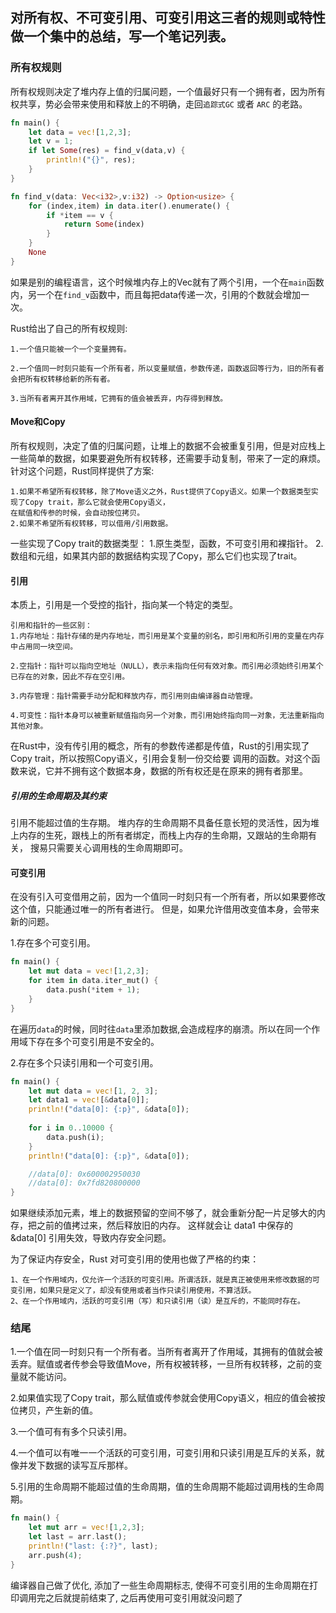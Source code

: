 ## 对所有权、不可变引用、可变引用这三者的规则或特性做一个集中的总结，写一个笔记列表。

### 所有权规则
所有权规则决定了堆内存上值的归属问题，一个值最好只有一个拥有者，因为所有权共享，势必会带来使用和释放上的不明确，走回`追踪式GC` 或者 `ARC` 的老路。
```rust
fn main() {
    let data = vec![1,2,3];
    let v = 1;
    if let Some(res) = find_v(data,v) {
        println!("{}", res);
    }
}

fn find_v(data: Vec<i32>,v:i32) -> Option<usize> {
    for (index,item) in data.iter().enumerate() {
        if *item == v {
            return Some(index)
        }
    }
    None
}
```
如果是别的编程语言，这个时候堆内存上的Vec就有了两个引用，一个在`main`函数内，另一个在`find_v`函数中，而且每把data传递一次，引用的个数就会增加一次。


Rust给出了自己的所有权规则:
```
1.一个值只能被一个一个变量拥有。

2.一个值同一时刻只能有一个所有者，所以变量赋值，参数传递，函数返回等行为，旧的所有者会把所有权转移给新的所有者。

3.当所有者离开其作用域，它拥有的值会被丢弃，内存得到释放。
```

#### Move和Copy
所有权规则，决定了值的归属问题，让堆上的数据不会被重复引用，但是对应栈上一些简单的数据，如果要避免所有权转移，还需要手动复制，带来了一定的麻烦。
针对这个问题，Rust同样提供了方案:

```
1.如果不希望所有权转移，除了Move语义之外，Rust提供了Copy语义。如果一个数据类型实现了Copy trait，那么它就会使用Copy语义，
在赋值和传参的时候，会自动按位拷贝。
2.如果不希望所有权转移，可以借用/引用数据。
```
一些实现了Copy trait的数据类型：
1.原生类型，函数，不可变引用和裸指针。
2.数组和元组，如果其内部的数据结构实现了Copy，那么它们也实现了trait。

#### 引用
本质上，引用是一个受控的指针，指向某一个特定的类型。
```
引用和指针的一些区别：
1.内存地址：指针存储的是内存地址，而引用是某个变量的别名，即引用和所引用的变量在内存中占用同一块空间。

2.空指针：指针可以指向空地址（NULL），表示未指向任何有效对象。而引用必须始终引用某个已存在的对象，因此不存在空引用。

3.内存管理：指针需要手动分配和释放内存，而引用则由编译器自动管理。

4.可变性：指针本身可以被重新赋值指向另一个对象，而引用始终指向同一对象，无法重新指向其他对象。
```
在Rust中，没有传引用的概念，所有的参数传递都是传值，Rust的引用实现了Copy trait，所以按照Copy语义，引用会复制一份交给要
调用的函数。对这个函数来说，它并不拥有这个数据本身，数据的所有权还是在原来的拥有者那里。

##### 引用的生命周期及其约束
引用不能超过值的生存期。
堆内存的生命周期不具备任意长短的灵活性，因为堆上内存的生死，跟栈上的所有者绑定，而栈上内存的生命期，又跟站的生命期有关，
搜易只需要关心调用栈的生命周期即可。

#### 可变引用
在没有引入可变借用之前，因为一个值同一时刻只有一个所有者，所以如果要修改这个值，只能通过唯一的所有者进行。
但是，如果允许借用改变值本身，会带来新的问题。

1.存在多个可变引用。
```rust
fn main() {
    let mut data = vec![1,2,3];
    for item in data.iter_mut() { 
        data.push(*item + 1); 
    }
}
```
在遍历`data`的时候，同时往`data`里添加数据,会造成程序的崩溃。所以在同一个作用域下存在多个可变引用是不安全的。

2.存在多个只读引用和一个可变引用。
```rust
fn main() {
    let mut data = vec![1, 2, 3];
    let data1 = vec![&data[0]];
    println!("data[0]: {:p}", &data[0]);
    
    for i in 0..10000 {
        data.push(i);
    }
    println!("data[0]: {:p}", &data[0]);

    //data[0]: 0x600002950030
    //data[0]: 0x7fd820800000
}
```
如果继续添加元素，堆上的数据预留的空间不够了，就会重新分配一片足够大的内存，把之前的值拷过来，然后释放旧的内存。
这样就会让 data1 中保存的 &data[0] 引用失效，导致内存安全问题。

为了保证内存安全，Rust 对可变引用的使用也做了严格的约束：
```
1、在一个作用域内，仅允许一个活跃的可变引用。所谓活跃，就是真正被使用来修改数据的可变引用，如果只是定义了，却没有使用或者当作只读引用使用，不算活跃。
2、在一个作用域内，活跃的可变引用（写）和只读引用（读）是互斥的，不能同时存在。
```

### 结尾
1.一个值在同一时刻只有一个所有者。当所有者离开了作用域，其拥有的值就会被丢弃。赋值或者传参会导致值Move，所有权被转移，一旦所有权转移，之前的变量就不能访问。

2.如果值实现了Copy trait，那么赋值或传参就会使用Copy语义，相应的值会被按位拷贝，产生新的值。

3.一个值可有有多个只读引用。

4.一个值可以有唯一一个活跃的可变引用，可变引用和只读引用是互斥的关系，就像并发下数据的读写互斥那样。

5.引用的生命周期不能超过值的生命周期，值的生命周期不能超过调用栈的生命周期。

```rust
fn main() { 
	let mut arr = vec![1,2,3]; 
	let last = arr.last(); 
	println!("last: {:?}", last); 
	arr.push(4);
}
```
编译器自己做了优化, 添加了一些生命周期标志, 使得不可变引用的生命周期在打印调用完之后就提前结束了, 之后再使用可变引用就没问题了